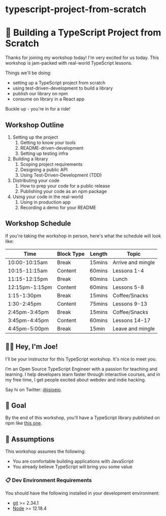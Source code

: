 # typescript-project-from-scratch

# 🔧 Building a TypeScript Project from Scratch

Thanks for joining my workshop today! I'm very excited for us today. This workshop is jam-packed with real-world TypeScript lessons.

Things we'll be doing:

- setting up a TypeScript project from scratch
- using test-driven-development to build a library
- publish our library on npm
- consume on library in a React app

Buckle up - you're in for a ride!

## Workshop Outline

1. Setting up the project
   1. Getting to know your tools
   2. README-driven-development
   3. Setting up testing infra
2. Building a library
   1. Scoping project requirements
   2. Designing a public API
   3. Using Test-Driven-Development (TDD)
3. Distributing your code
   1. How to prep your code for a public release
   2. Publishing your code as an npm package
4. Using your code in the real-world
   1. Using in production app
   2. Recording a demo for your README

## Workshop Schedule

If you're taking the workshop in person, here's what the schedule will look like:

| Time            | Block Type | Length | Topic             |
| --------------- | ---------- | ------ | ----------------- |
| 10:00-10:15am   | Break      | 15mins | Arrive and mingle |
| 10:15-11:15am   | Content    | 60mins | Lessons 1-4       |
| 11:15-12:15pm    | Break      | 60mins | Lunch             |
| 12:15pm-1:15pm | Content    | 60mins | Lessons 5-8       |
| 1:15-1:30pm   | Break      | 15mins | Coffee/Snacks     |
| 1:30-2:45pm     | Content    | 75mins | Lessons 9-13      |
| 2:45pm-3:45pm   | Break      | 15mins | Coffee/Snacks     |
| 3:45pm-4:45pm   | Content    | 60mins | Lessons 14-17     |
| 4:45pm-5:00pm   | Break      | 15min  | Leave and mingle  |

## 👋🏼 Hey, I'm Joe!

I'll be your instructor for this TypeScript workshop. It's nice to meet you.

I’m an Open Source TypeScript Engineer with a passion for teaching and learning. I help developers learn faster through interactive courses, and in my free time, I get people excited about webdev and indie hacking.

Say hi on Twitter: [@jsjoeio](https://twitter.com/jsjoeio).

## 🥅 Goal

By the end of this workshop, you'll have a TypeScript library published on npm like [this one](https://www.npmjs.com/package/use-streak).

## 📜 Assumptions

This workshop assumes the following:

- You are comfortable building applications with JavaScript
- You already believe TypeScript will bring you some value

### 📋 Dev Environment Requirements

You should have the following installed in your development environment:

- [git](https://git-scm.com/book/en/v2/Getting-Started-Installing-Git) >= 2.34.1
- [Node](https://nodejs.org/en/download/) >= 12.18.4
